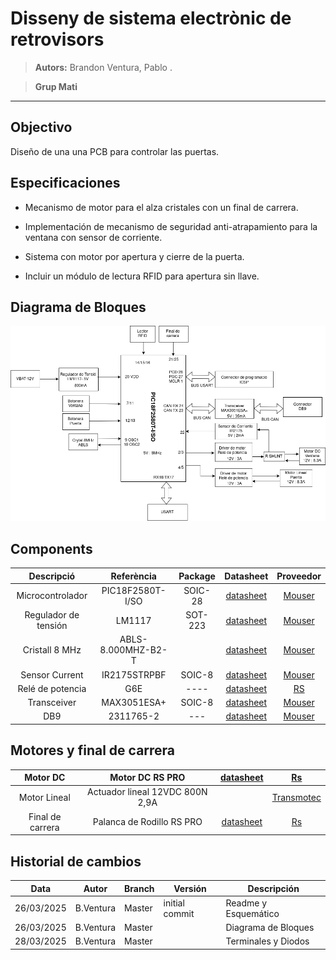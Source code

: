 # Disseny de sistema electrònic de retrovisors

> **Autors:** Brandon Ventura, Pablo .

> **Grup Mati**                             

--------

## Objectivo

Diseño de una una PCB para controlar las puertas.

## Especificaciones

* Mecanismo de motor para el alza cristales con un final de carrera.

* Implementación de mecanismo de seguridad anti-atrapamiento para la ventana con sensor de corriente.

* Sistema con motor por apertura y cierre de la puerta.

* Incluir un módulo de lectura RFID para apertura sin llave.
## Diagrama de Bloques
![Diagrama_bloques](imag/diagrama_bloques.png)
## Components

| Descripció           | Referència         | Package | Datasheet                                                                                             | Proveedor                                                                                                                                                                                                                                             |
|:--------------------:|:------------------:|:-------:|:-----------------------------------------------------------------------------------------------------:|:-----------------------------------------------------------------------------------------------------------------------------------------------------------------------------------------------------------------------------------------------------:|
| Microcontrolador     | PIC18F2580T-I/SO   | SOIC-28 | [datasheet](https://www.mouser.sg/datasheet/2/268/39637d-3443674.pdf)                                 | [Mouser](https://www.mouser.sg/ProductDetail/Microchip-Technology/PIC18F2580T-I-SO?qs=5Wx0vN22rFK6FfhtZXWxdQ%3D%3D)                                                                                                                                   |
| Regulador de tensión | LM1117             | SOT-223 | [datasheet](https://www.mouser.es/datasheet/2/308/1/LM1117_D-2315022.pdf)                             | [Mouser](https://www.mouser.es/ProductDetail/onsemi/LM1117MPX-33NOPB?qs=DPoM0jnrROUIbzbQHFmeig%3D%3D)                                                                                                                                                 |
| Cristall 8 MHz       | ABLS-8.000MHZ-B2-T |         | [datasheet](https://www.mouser.es/datasheet/2/3/abls-1664338.pdf)                                     | [Mouser](https://www.mouser.es/ProductDetail/ABRACON/ABLS-8.000MHZ-B2-T?qs=H8AWquzS%2FlOPBpG0T30dWA%3D%3D)                                                                                                                                            |
| Sensor Current       | IR2175STRPBF       | SOIC-8  | [datasheet](https://www.mouser.es/datasheet/2/196/Infineon_IR2175_S__DataSheet_v01_00_EN-3362704.pdf) | [Mouser](https://www.mouser.es/ProductDetail/Infineon-Technologies/IR2175STRPBF?qs=2r01AXMCG3Mz96toc2YS0Q%3D%3D)                                                                                                                                      |
| Relé de potencia     | G6E                | ----    | [datasheet](https://docs.rs-online.com/8949/A700000008621017.pdf)                                     | [RS](https://es.rs-online.com/web/p/reles-de-potencia/0376593)                                                                                                                                                                                        |
| Transceiver          | MAX3051ESA+        | SOIC-8  | [datasheet](https://www.mouser.es/datasheet/2/609/MAX3051-3128607.pdf)                                | [Mouser](https://www.mouser.es/ProductDetail/Analog-Devices-Maxim-Integrated/MAX3051ESA%2BT?qs=CDqwynd4ZNpR5GfQHcjhqg%3D%3D)                                                                                                                          |
| DB9                  | 2311765-2          | ---     | [datasheet](https://www.mouser.es/datasheet/2/418/7/ENG_CD_2311765_D-2072969.pdf)                     | [Mouser](https://www.mouser.es/ProductDetail/TE-Connectivity/2311765-2?qs=rrS6PyfT74frdzrH7SJRfg%3D%3D&mgh=1&vip=1&utm_id=19103542967&gad_source=1&gclid=CjwKCAjw26KxBhBDEiwAu6KXt0r6XHcXVAKDy0fb1AQDEcRaa8CqE_BUjWUK4OHCnLL84KZ4c8u68xoCDQcQAvD_BwE) |

## Motores y final de carrera

| Motor DC         | Motor DC RS PRO                 | [datasheet](https://docs.rs-online.com/6e47/A700000007082069.pdf) | [Rs](https://es.rs-online.com/web/p/motores-dc/3213186)                       |
|:----------------:|:-------------------------------:|:-----------------------------------------------------------------:|:-----------------------------------------------------------------------------:|
| Motor Lineal     | Actuador lineal 12VDC 800N 2,9A |                                                                   | [Transmotec](https://www.transmotec.es/product/dla-12-30-a-50-ip65/?vat=true) |
| Final de carrera | Palanca de Rodillo RS PRO       | [datasheet](https://docs.rs-online.com/2b32/A700000008919438.pdf) | [Rs](https://es.rs-online.com/web/p/interruptores-final-de-carrera/9026871)   |

## Historial de cambios

| Data       | Autor     | Branch | Versión        | Descripción          |
| ---------- | --------- | ------ | -------------- | -------------------- |
| 26/03/2025 | B.Ventura | Master | initial commit | Readme y Esquemático |
| 26/03/2025 | B.Ventura | Master | | Diagrama de Bloques |
| 28/03/2025 | B.Ventura | Master | | Terminales y Diodos |


